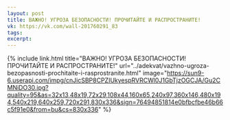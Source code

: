 ```yaml
---
layout: post
title: ВАЖНО! УГРОЗА БЕЗОПАСНОСТИ! ПРОЧИТАЙТЕ И РАСПРОСТРАНИТЕ!
vk: https://vk.com/wall-201760291_83
tags: 
excerpt:
---
```

{% include link.html title="ВАЖНО! УГРОЗА БЕЗОПАСНОСТИ! ПРОЧИТАЙТЕ И РАСПРОСТРАНИТЕ!" url="../adekvat/vazhno-ugroza-bezopasnosti-prochitaite-i-rasprostranite.html" image="https://sun9-6.userapi.com/impg/cnJicSBP8CPZIUkyespRVRCWl0J1GbTjzOGCJA/Gu2CMNiDO30.jpg?quality=95&as=32x13,48x19,72x29,108x44,160x65,240x97,360x146,480x194,540x219,640x259,720x291,830x336&sign=76494851814e0bfbcfbe46b66c5f91e0&from=bu&cs=830x336" %}